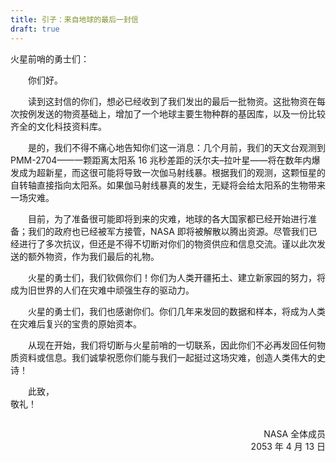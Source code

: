 ```yaml
---
title: 引子：来自地球的最后一封信
draft: true
---
```


<p style="text-indent: 0;">火星前哨的勇士们：

你们好。

读到这封信的你们，想必已经收到了我们发出的最后一批物资。这批物资在每次按例发送的物资基础上，增加了一个地球主要生物种群的基因库，以及一份比较齐全的文化科技资料库。

是的，我们不得不痛心地告知你们这一消息：几个月前，我们的天文台观测到 PMM-2704——一颗距离太阳系 16 兆秒差距的沃尔夫–拉叶星——将在数年内爆发成为超新星，而这很可能将导致一次伽马射线暴。根据我们的观测，这颗恒星的自转轴直接指向太阳系。如果伽马射线暴真的发生，无疑将会给太阳系的生物带来一场灾难。

目前，为了准备很可能即将到来的灾难，地球的各大国家都已经开始进行准备；我们的政府也已经被军方接管，NASA 即将被解散以腾出资源。尽管我们已经进行了多次抗议，但还是不得不切断对你们的物资供应和信息交流。谨以此次发送的额外物资，作为我们最后的礼物。

火星的勇士们，我们钦佩你们！你们为人类开疆拓土、建立新家园的努力，将成为旧世界的人们在灾难中顽强生存的驱动力。

火星的勇士们，我们也感谢你们。你们几年来发回的数据和样本，将成为人类在灾难后复兴的宝贵的原始资本。

从现在开始，我们将切断与火星前哨的一切联系，因此你们不必再发回任何物质资料或信息。我们诚挚祝愿你们能与我们一起挺过这场灾难，创造人类伟大的史诗！

此致，\
敬礼！

<p style="text-indent: 0; text-align: right; float: right;">NASA 全体成员<br>
2053 年 4 月 13 日

<style>
p {
  text-indent: 2em;
}
</style>
